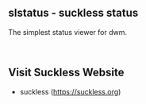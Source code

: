 
slstatus - suckless status
------------
The simplest status viewer for dwm.

<br>

Visit Suckless Website
-------------
* suckless (https://suckless.org)

